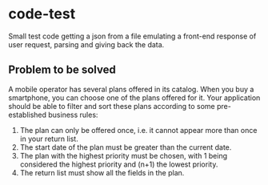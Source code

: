 # code-test

Small test code getting a json from a file emulating a front-end response of user request, parsing and giving back the data. 

## Problem to be solved

A mobile operator has several plans offered in its catalog. When you buy a smartphone, you can choose one of the plans offered for it. 
Your application should be able to filter and sort these plans according to some pre-established business rules:

1.	The plan can only be offered once, i.e. it cannot appear more than once in your return list.
2.	The start date of the plan must be greater than the current date.
3.	The plan with the highest priority must be chosen, with 1 being considered the highest priority and (n+1) the lowest priority.
4.	The return list must show all the fields in the plan.
